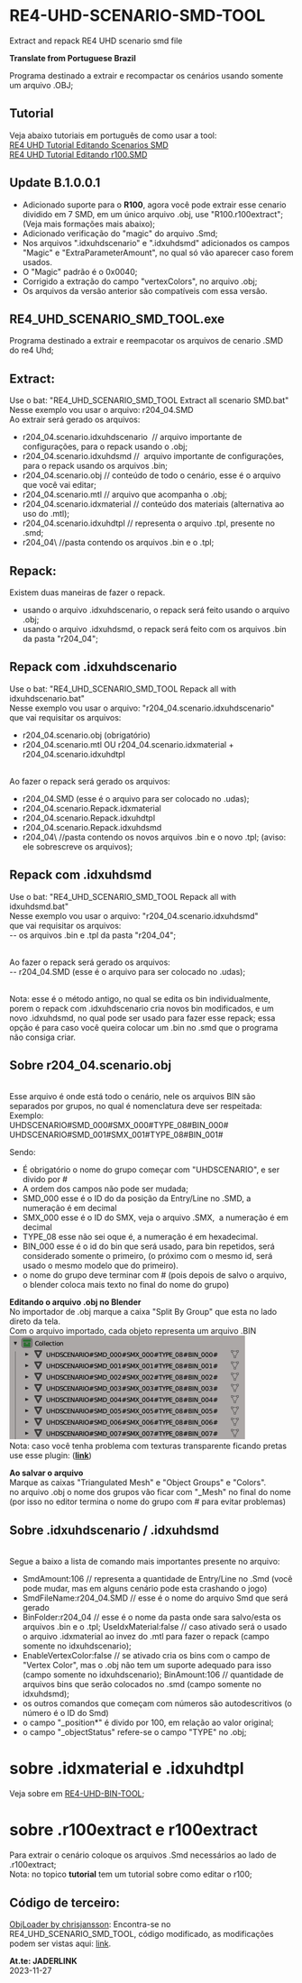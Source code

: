 # RE4-UHD-SCENARIO-SMD-TOOL
Extract and repack RE4 UHD scenario smd file

**Translate from Portuguese Brazil**

Programa destinado a extrair e recompactar os cenários usando somente um arquivo .OBJ;

## Tutorial
Veja abaixo tutoriais em português de como usar a tool:
<br>[RE4 UHD Tutorial Editando Scenarios SMD](https://jaderlink.blogspot.com/2023/11/RE4-UHD-TUTORIAL-SCENARIO-SMD.html)
<br>[RE4 UHD Tutorial Editando r100.SMD](https://jaderlink.blogspot.com/2023/11/RE4-UHD-TUTORIAL-R100-SMD.html)

## Update B.1.0.0.1

* Adicionado suporte para o **R100**, agora você pode extrair esse cenario dividido em 7 SMD, em um único arquivo .obj, use "R100.r100extract"; (Veja mais formações mais abaixo);
* Adicionado verificação do "magic" do arquivo .Smd;
* Nos arquivos ".idxuhdscenario" e ".idxuhdsmd" adicionados os campos "Magic" e "ExtraParameterAmount", no qual só vão aparecer caso forem usados.
* O "Magic" padrão é o 0x0040;
* Corrigido a extração do campo "vertexColors", no arquivo .obj;
* Os arquivos da versão anterior são compatíveis com essa versão.

## RE4_UHD_SCENARIO_SMD_TOOL.exe

Programa destinado a extrair e reempacotar os arquivos de cenario .SMD do re4 Uhd;

## Extract:

Use o bat: "RE4_UHD_SCENARIO_SMD_TOOL Extract all scenario SMD.bat"
<br>Nesse exemplo vou usar o arquivo: r204_04.SMD
<br>Ao extrair será gerado os arquivos:

* r204_04.scenario.idxuhdscenario  // arquivo importante de configurações, para o repack usando o .obj;
* r204_04.scenario.idxuhdsmd //  arquivo importante de configurações, para o repack usando os arquivos .bin;
* r204_04.scenario.obj // conteúdo de todo o cenário, esse é o arquivo que você vai editar;
* r204_04.scenario.mtl // arquivo que acompanha o .obj;
* r204_04.scenario.idxmaterial // conteúdo dos materiais (alternativa ao uso do .mtl);
* r204_04.scenario.idxuhdtpl // representa o arquivo .tpl, presente no .smd;
* r204_04\ //pasta contendo os arquivos .bin e o .tpl;

## Repack:

Existem duas maneiras de fazer o repack.

* usando o arquivo .idxuhdscenario, o repack será feito usando o arquivo .obj;
* usando o arquivo .idxuhdsmd, o repack será feito com os arquivos .bin da pasta "r204_04";

## Repack com .idxuhdscenario

Use o bat: "RE4_UHD_SCENARIO_SMD_TOOL Repack all with idxuhdscenario.bat"
<br>Nesse exemplo vou usar o arquivo: "r204_04.scenario.idxuhdscenario"
<br> que vai requisitar os arquivos:
* r204_04.scenario.obj (obrigatório)
* r204_04.scenario.mtl OU r204_04.scenario.idxmaterial + r204_04.scenario.idxuhdtpl

<br> Ao fazer o repack será gerado os arquivos:
* r204_04.SMD (esse é o arquivo para ser colocado no .udas);
* r204_04.scenario.Repack.idxmaterial
* r204_04.scenario.Repack.idxuhdtpl
* r204_04.scenario.Repack.idxuhdsmd
* r204_04\ //pasta contendo os novos arquivos .bin e o novo .tpl; (aviso: ele sobrescreve os arquivos);

## Repack com .idxuhdsmd

Use o bat: "RE4_UHD_SCENARIO_SMD_TOOL Repack all with idxuhdsmd.bat"
<br>Nesse exemplo vou usar o arquivo: "r204_04.scenario.idxuhdsmd"
<br> que vai requisitar os arquivos:
<br>-- os arquivos .bin e .tpl da pasta "r204_04";

<br> Ao fazer o repack será gerado os arquivos:
<br>-- r204_04.SMD (esse é o arquivo para ser colocado no .udas);

<br> Nota: esse é o método antigo, no qual se edita os bin individualmente, porem o repack com .idxuhdscenario cria novos bin modificados, e um novo .idxuhdsmd, no qual pode ser usado para fazer esse repack; essa opção é para caso você queira colocar um .bin no .smd que o programa não consiga criar.

## Sobre r204_04.scenario.obj
<br>Esse arquivo é onde está todo o cenário, nele os arquivos BIN são separados por grupos, no qual é nomenclatura deve ser respeitada:
<br> Exemplo:
<br> UHDSCENARIO#SMD_000#SMX_000#TYPE_08#BIN_000#
<br> UHDSCENARIO#SMD_001#SMX_001#TYPE_08#BIN_001#

Sendo:
* É obrigatório o nome do grupo começar com "UHDSCENARIO", e ser divido por #
* A ordem dos campos não pode ser mudada;
* SMD_000 esse é o ID do da posição da Entry/Line no .SMD, a numeração é em decimal
* SMX_000 esse é o ID do SMX, veja o arquivo .SMX,  a numeração é em decimal
* TYPE_08 esse não sei oque é, a numeração é em hexadecimal.
* BIN_000 esse é o id do bin que será usado, para bin repetidos, será considerado somente o primeiro, (o próximo com o mesmo id, será usado o mesmo modelo que do primeiro).
* o nome do grupo deve terminar com # (pois depois de salvo o arquivo, o blender coloca mais texto no final do nome do grupo)


**Editando o arquivo .obj no Blender**
<br>No importador de .obj marque a caixa "Split By Group" que esta no lado direto da tela.
<br>Com o arquivo importado, cada objeto representa um arquivo .BIN
<br>![Groups](UhdGroups.png)
<br>Nota: caso você tenha problema com texturas transparente ficando pretas use esse plugin: (**[link](https://github.com/JADERLINK/Blender_Transparency_Fix_Plugin)**) 

**Ao salvar o arquivo**
<br>Marque as caixas "Triangulated Mesh" e "Object Groups" e "Colors".
<br> no arquivo .obj o nome dos grupos vão ficar com "_Mesh" no final do nome (por isso no editor termina o nome do grupo com # para evitar problemas)

## Sobre .idxuhdscenario / .idxuhdsmd
<br>Segue a baixo a lista de comando mais importantes presente no arquivo:

* SmdAmount:106 // representa a quantidade de Entry/Line no .Smd (você pode mudar, mas em alguns cenário pode esta crashando o jogo)
* SmdFileName:r204_04.SMD // esse é o nome do arquivo Smd que será gerado
* BinFolder:r204_04 // esse é o nome da pasta onde sara salvo/esta os arquivos .bin e o .tpl;
UseIdxMaterial:false // caso ativado será o usado o arquivo .idxmaterial ao invez do .mtl para fazer o repack (campo somente no idxuhdscenario);
* EnableVertexColor:false // se ativado cria os bins com o campo de "Vertex Color", mas o .obj não tem um suporte adequado para isso (campo somente no idxuhdscenario);
BinAmount:106 // quantidade de arquivos bins que serão colocados no .smd (campo somente no idxuhdsmd);
* os outros comandos que começam com números são autodescritivos (o número é o ID do Smd)
* o campo "_position*" é divido por 100, em relação ao valor original;
* o campo "_objectStatus" refere-se o campo "TYPE" no .obj;


# sobre .idxmaterial e .idxuhdtpl
Veja sobre em [RE4-UHD-BIN-TOOL](https://github.com/JADERLINK/RE4-UHD-BIN-TOOL);


# sobre .r100extract e r100extract
Para extrair o cenário coloque os arquivos .Smd necessários ao lado de .r100extract;
<br> Nota: no topico **tutorial** tem um tutorial sobre como editar o r100;

## Código de terceiro:

[ObjLoader by chrisjansson](https://github.com/chrisjansson/ObjLoader):
Encontra-se no RE4_UHD_SCENARIO_SMD_TOOL, código modificado, as modificações podem ser vistas aqui: [link](https://github.com/JADERLINK/ObjLoader).

**At.te: JADERLINK**
<br>2023-11-27
